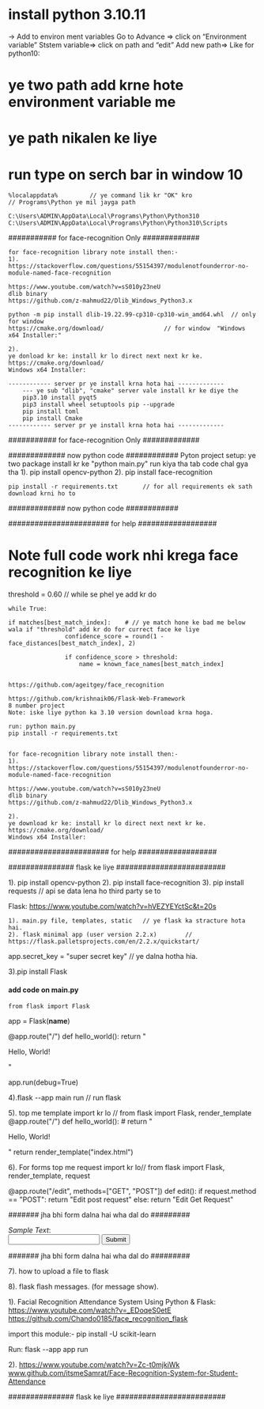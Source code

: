 
# install python  3.10.11
-> Add to environ ment variables
    Go to Advance => click on “Environment variable”
    Ststem variable=> click on path and “edit”
    Add new path=> Like for python10:
# ye two path add krne hote environment variable me
# ye path nikalen ke liye 
# run type on serch bar in window 10 
    %localappdata%         // ye command lik kr "OK" kro
    // Programs\Python ye mil jayga path

    C:\Users\ADMIN\AppData\Local\Programs\Python\Python310
    C:\Users\ADMIN\AppData\Local\Programs\Python\Python310\Scripts



########### for face-recognition Only ############# 

    for face-recognition library note install then:-
    1).
    https://stackoverflow.com/questions/55154397/modulenotfounderror-no-module-named-face-recognition

    https://www.youtube.com/watch?v=sS010y23neU
    dlib binary
    https://github.com/z-mahmud22/Dlib_Windows_Python3.x

    python -m pip install dlib-19.22.99-cp310-cp310-win_amd64.whl  // only for window
    https://cmake.org/download/                 // for window  "Windows x64 Installer:"

    2). 
    ye donload kr ke: install kr lo direct next next kr ke.
    https://cmake.org/download/
    Windows x64 Installer:

    ------------ server pr ye install krna hota hai -------------
        --- ye sub "dlib", "cmake" server vale install kr ke diye the
        pip3.10 install pyqt5
        pip3 install wheel setuptools pip --upgrade
        pip install toml
        pip install Cmake
    ------------ server pr ye install krna hota hai -------------

########### for face-recognition Only ############# 






############# now python code ############
    Pyton project setup:  ye two package install kr ke "python main.py" run kiya tha tab code chal gya tha
    1). pip install opencv-python
    2). pip install face-recognition

    pip install -r requirements.txt       // for all requirements ek sath download krni ho to
############# now python code ############






####################### for help ##################
# Note full code work nhi krega face recognition ke liye 
threshold = 0.60           // while se phel ye add kr do

    while True:

    if matches[best_match_index]:    # // ye match hone ke bad me below wala if "threshold" add kr do for currect face ke liye
                    confidence_score = round(1 - face_distances[best_match_index], 2)
                    
                    if confidence_score > threshold:
                        name = known_face_names[best_match_index]


    https://github.com/ageitgey/face_recognition

    https://github.com/krishnaik06/Flask-Web-Framework
    8 number project
    Note: iske liye python ka 3.10 version download krna hoga.

    run: python main.py
    pip install -r requirements.txt


    for face-recognition library note install then:-
    1).
    https://stackoverflow.com/questions/55154397/modulenotfounderror-no-module-named-face-recognition

    https://www.youtube.com/watch?v=sS010y23neU
    dlib binary
    https://github.com/z-mahmud22/Dlib_Windows_Python3.x

    2). 
    ye download kr ke: install kr lo direct next next kr ke.
    https://cmake.org/download/
    Windows x64 Installer:
####################### for help ##################







############### flask ke liye #########################
    
1). pip install opencv-python
2). pip install face-recognition
3). pip install requests        // api se data lena ho third party se to 

Flask: https://www.youtube.com/watch?v=hVEZYEYctSc&t=20s

	1). main.py file, templates, static   // ye flask ka stracture hota hai.
	2). flask minimal app (user version 2.2.x)        // https://flask.palletsprojects.com/en/2.2.x/quickstart/

app.secret_key = "super secret key"      // ye dalna hotha hia.

3).pip install Flask
#### add code on main.py 
	from flask import Flask

app = Flask(__name__)

@app.route("/")
def hello_world():
    return "<p>Hello, World!</p>"


app.run(debug=True)

4).flask --app main run      //  run flask

5). top me template import kr lo // from flask import Flask, render_template
	@app.route("/")
	def hello_world():
	    # return "<p>Hello, World!</p>"
	    return render_template("index.html")


6). For forms  top me request import kr lo// from flask import Flask, render_template, request 

@app.route("/edit", methods=["GET", "POST"])
def edit():
    if request.method == "POST":
        return "Edit post request"
    else:
        return "Edit Get Request"


####### jha bhi form dalna hai wha dal do #########
	<form action="{{url_for('edit')}}" method="post">
            <label for="enter_value">*Sample Text*:</label><br>
            <input type="text" name="enter_value">
            <input type="submit" value="Submit">
        </form>
####### jha bhi form dalna hai wha dal do #########



7). how to upload a file to flask
	
8). flask flash messages. (for message show).



1). 
Facial Recognition Attendance System Using Python & Flask: 
https://www.youtube.com/watch?v=_EDoqeS0etE
https://github.com/Chando0185/face_recognition_flask

import this module:-
pip install -U scikit-learn

Run: flask --app app run 

2). https://www.youtube.com/watch?v=Zc-t0mjkiWk
www.github.com/itsmeSamrat/Face-Recognition-System-for-Student-Attendance


############### flask ke liye #########################
